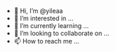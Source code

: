 - 👋 Hi, I’m @yileaa
- 👀 I’m interested in ...
- 🌱 I’m currently learning ...
- 💞️ I’m looking to collaborate on ...
- 📫 How to reach me ...

<!---
yileaa/yileaa is a ✨ special ✨ repository because its `README.md` (this file) appears on your GitHub profile.
You can click the Preview link to take a look at your changes.
--->
